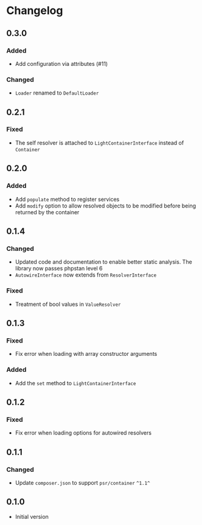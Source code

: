 # Changelog

## 0.3.0

### Added

- Add configuration via attributes (#11)

### Changed

- `Loader` renamed to `DefaultLoader`

## 0.2.1

### Fixed

- The self resolver is attached to `LightContainerInterface` instead of
  `Container`

## 0.2.0

### Added

- Add `populate` method to register services
- Add `modify` option to allow resolved objects to be modified before being
  returned by the container

## 0.1.4

### Changed

- Updated code and documentation to enable better static analysis. The library
  now passes phpstan level 6
- `AutowireInterface` now extends from `ResolverInterface`

### Fixed

- Treatment of bool values in `ValueResolver`

## 0.1.3

### Fixed

- Fix error when loading with array constructor arguments

### Added

- Add the `set` method to `LightContainerInterface`

## 0.1.2

### Fixed

- Fix error when loading options for autowired resolvers

## 0.1.1

### Changed

- Update `composer.json` to support `psr/container` `^1.1^`

## 0.1.0

- Initial version